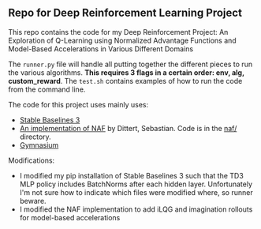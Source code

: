 ## Repo for Deep Reinforcement Learning Project
This repo contains the code for my Deep Reinforcement Project: An Exploration of Q-Learning using Normalized Advantage Functions and Model-Based Accelerations in Various Different Domains

The `runner.py` file will handle all putting together the different pieces to run the various algorithms. **This requires 3 flags in a certain order: env, alg, custom_reward**. The `test.sh` contains examples of how to run the code from the command line.

The code for this project uses mainly uses:
- [Stable Baselines 3](https://github.com/DLR-RM/stable-baselines3)
- [An implementation of NAF](https://github.com/BY571/Normalized-Advantage-Function-NAF-) by Dittert, Sebastian. Code is in the [naf/](naf/) directory.
- [Gymnasium](https://github.com/Farama-Foundation/Gymnasium)

Modifications:
- I modified my pip installation of Stable Baselines 3 such that the TD3 MLP policy includes BatchNorms after each hidden layer. Unfortunately I'm not sure how to indicate which files were modified where, so runner beware.
- I modified the NAF implementation to add iLQG and imagination rollouts for model-based accelerations

